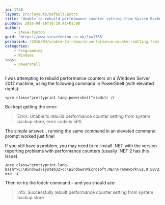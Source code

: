 ```yaml
---
id: 1758
layout: src/layouts/Default.astro
title: 'Unable to rebuild performance counter setting from System Backup Store'
pubDate: 2016-04-16T10:20:41+01:00
author:
    - steve-fenton
guid: 'https://www.stevefenton.co.uk/?p=1758'
permalink: /2016/04/unable-to-rebuild-performance-counter-setting-from-system-backup-store/
categories:
    - Programming
    - Windows
tags:
    - powershell
---
```


I was attempting to rebuild performance counters on a Windows Server 2012 machine, using the following command in PowerShell (with elevated rights):

```
<pre class="prettyprint lang-powershell">lodctr /r
```

But kept getting the error:

> Error: Unable to rebuild performance counter setting from system backup store, error code is 5PS

The simple answer… running the same command in an elevated command prompt worked just fine!

If you still have a problem, you may need to re-install .NET with the version reporting problems with performance counters (usually .NET 2 has this issue).

```
<pre class="prettyprint lang-bash">C:\Windows\system32>c:\Windows\Microsoft.NET\Framework\v2.0.50727\aspnet_regiis.
exe -i
```

Then re-try the lodctr command – and you should see:

> Info: Successfully rebuilt performance counter setting from system backup store